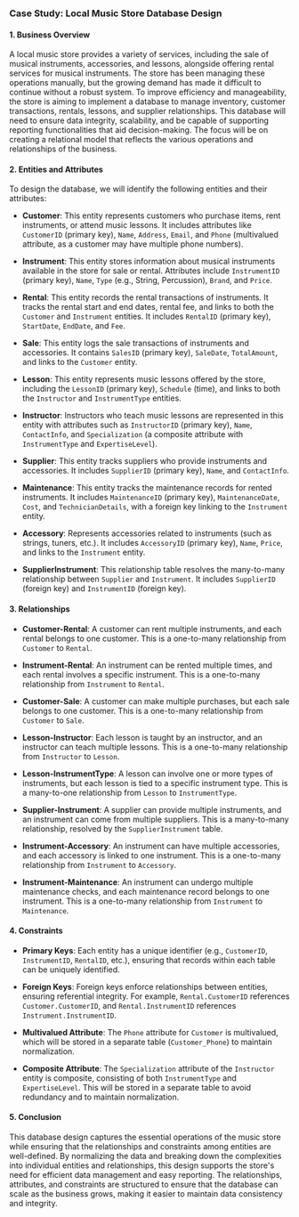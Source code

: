 ### Case Study: Local Music Store Database Design

#### 1. Business Overview

A local music store provides a variety of services, including the sale of musical instruments, accessories, and lessons, alongside offering rental services for musical instruments. The store has been managing these operations manually, but the growing demand has made it difficult to continue without a robust system. To improve efficiency and manageability, the store is aiming to implement a database to manage inventory, customer transactions, rentals, lessons, and supplier relationships. This database will need to ensure data integrity, scalability, and be capable of supporting reporting functionalities that aid decision-making. The focus will be on creating a relational model that reflects the various operations and relationships of the business.

#### 2. Entities and Attributes

To design the database, we will identify the following entities and their attributes:

- **Customer**: This entity represents customers who purchase items, rent instruments, or attend music lessons. It includes attributes like `CustomerID` (primary key), `Name`, `Address`, `Email`, and `Phone` (multivalued attribute, as a customer may have multiple phone numbers).
    
- **Instrument**: This entity stores information about musical instruments available in the store for sale or rental. Attributes include `InstrumentID` (primary key), `Name`, `Type` (e.g., String, Percussion), `Brand`, and `Price`.
    
- **Rental**: This entity records the rental transactions of instruments. It tracks the rental start and end dates, rental fee, and links to both the `Customer` and `Instrument` entities. It includes `RentalID` (primary key), `StartDate`, `EndDate`, and `Fee`.
    
- **Sale**: This entity logs the sale transactions of instruments and accessories. It contains `SalesID` (primary key), `SaleDate`, `TotalAmount`, and links to the `Customer` entity.
    
- **Lesson**: This entity represents music lessons offered by the store, including the `LessonID` (primary key), `Schedule` (time), and links to both the `Instructor` and `InstrumentType` entities.
    
- **Instructor**: Instructors who teach music lessons are represented in this entity with attributes such as `InstructorID` (primary key), `Name`, `ContactInfo`, and `Specialization` (a composite attribute with `InstrumentType` and `ExpertiseLevel`).
    
- **Supplier**: This entity tracks suppliers who provide instruments and accessories. It includes `SupplierID` (primary key), `Name`, and `ContactInfo`.
    
- **Maintenance**: This entity tracks the maintenance records for rented instruments. It includes `MaintenanceID` (primary key), `MaintenanceDate`, `Cost`, and `TechnicianDetails`, with a foreign key linking to the `Instrument` entity.
    
- **Accessory**: Represents accessories related to instruments (such as strings, tuners, etc.). It includes `AccessoryID` (primary key), `Name`, `Price`, and links to the `Instrument` entity.
    
- **SupplierInstrument**: This relationship table resolves the many-to-many relationship between `Supplier` and `Instrument`. It includes `SupplierID` (foreign key) and `InstrumentID` (foreign key).
    

#### 3. Relationships

- **Customer-Rental**: A customer can rent multiple instruments, and each rental belongs to one customer. This is a one-to-many relationship from `Customer` to `Rental`.
    
- **Instrument-Rental**: An instrument can be rented multiple times, and each rental involves a specific instrument. This is a one-to-many relationship from `Instrument` to `Rental`.
    
- **Customer-Sale**: A customer can make multiple purchases, but each sale belongs to one customer. This is a one-to-many relationship from `Customer` to `Sale`.
    
- **Lesson-Instructor**: Each lesson is taught by an instructor, and an instructor can teach multiple lessons. This is a one-to-many relationship from `Instructor` to `Lesson`.
    
- **Lesson-InstrumentType**: A lesson can involve one or more types of instruments, but each lesson is tied to a specific instrument type. This is a many-to-one relationship from `Lesson` to `InstrumentType`.
    
- **Supplier-Instrument**: A supplier can provide multiple instruments, and an instrument can come from multiple suppliers. This is a many-to-many relationship, resolved by the `SupplierInstrument` table.
    
- **Instrument-Accessory**: An instrument can have multiple accessories, and each accessory is linked to one instrument. This is a one-to-many relationship from `Instrument` to `Accessory`.
    
- **Instrument-Maintenance**: An instrument can undergo multiple maintenance checks, and each maintenance record belongs to one instrument. This is a one-to-many relationship from `Instrument` to `Maintenance`.
    

#### 4. Constraints

- **Primary Keys**: Each entity has a unique identifier (e.g., `CustomerID`, `InstrumentID`, `RentalID`, etc.), ensuring that records within each table can be uniquely identified.
    
- **Foreign Keys**: Foreign keys enforce relationships between entities, ensuring referential integrity. For example, `Rental.CustomerID` references `Customer.CustomerID`, and `Rental.InstrumentID` references `Instrument.InstrumentID`.
    
- **Multivalued Attribute**: The `Phone` attribute for `Customer` is multivalued, which will be stored in a separate table (`Customer_Phone`) to maintain normalization.
    
- **Composite Attribute**: The `Specialization` attribute of the `Instructor` entity is composite, consisting of both `InstrumentType` and `ExpertiseLevel`. This will be stored in a separate table to avoid redundancy and to maintain normalization.
    

#### 5. Conclusion

This database design captures the essential operations of the music store while ensuring that the relationships and constraints among entities are well-defined. By normalizing the data and breaking down the complexities into individual entities and relationships, this design supports the store's need for efficient data management and easy reporting. The relationships, attributes, and constraints are structured to ensure that the database can scale as the business grows, making it easier to maintain data consistency and integrity.